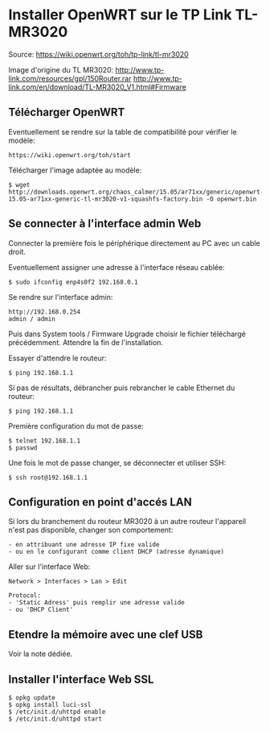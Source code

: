 # Installer OpenWRT sur le TP Link TL-MR3020

Source: https://wiki.openwrt.org/toh/tp-link/tl-mr3020

Image d'origine du TL MR3020: 	http://www.tp-link.com/resources/gpl/150Router.rar
				http://www.tp-link.com/en/download/TL-MR3020_V1.html#Firmware


## Télécharger OpenWRT

Eventuellement se rendre sur la table de compatibilité pour vérifier le modèle:

	https://wiki.openwrt.org/toh/start

Télécharger l'image adaptée au modèle:

	$ wget http://downloads.openwrt.org/chaos_calmer/15.05/ar71xx/generic/openwrt-15.05-ar71xx-generic-tl-mr3020-v1-squashfs-factory.bin -O openwrt.bin

## Se connecter à l'interface admin Web

Connecter la première fois le périphérique directement au PC avec un cable droit.

Eventuellement assigner une adresse à l'interface réseau cablée:

	$ sudo ifconfig enp4s0f2 192.168.0.1 

Se rendre sur l'interface admin:

	http://192.168.0.254
	admin / admin

Puis dans System tools / Firmware Upgrade choisir le fichier téléchargé précédemment.
Attendre la fin de l'installation.

Essayer d'attendre le routeur:

	$ ping 192.168.1.1

Si pas de résultats, débrancher puis rebrancher le cable Ethernet du routeur:

	$ ping 192.168.1.1

Première configuration du mot de passe: 

	$ telnet 192.168.1.1
	$ passwd

Une fois le mot de passe changer, se déconnecter et utiliser SSH:

	$ ssh root@192.168.1.1

## Configuration en point d'accés LAN

Si lors du branchement du routeur MR3020 à un autre routeur l'appareil n'est pas disponible,
 changer son comportement:

	- en attribuant une adresse IP fixe valide
	- ou en le configurant comme client DHCP (adresse dynamique)

Aller sur l'interface Web:

	Network > Interfaces > Lan > Edit 

	Protocol: 
	- 'Static Adress' puis remplir une adresse valide
	- ou 'DHCP Client'

## Etendre la mémoire avec une clef USB

Voir la note dédiée.

## Installer l'interface Web SSL

	$ opkg update
	$ opkg install luci-ssl
	$ /etc/init.d/uhttpd enable
	$ /etc/init.d/uhttpd start

